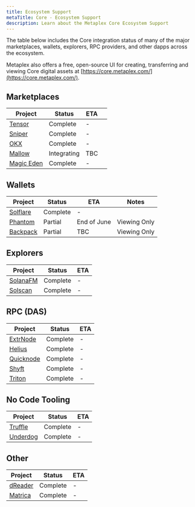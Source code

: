 ```yaml
---
title: Ecosystem Support
metaTitle: Core - Ecosystem Support
description: Learn about the Metaplex Core Ecosystem Support
---
```


The table below includes the Core integration status of many of the major marketplaces, wallets, explorers, RPC providers, and other dapps across the ecosystem.

Metaplex also offers a free, open-source UI for creating, transferring and viewing Core digital assets at [https://core.metaplex.com/](https://core.metaplex.com/).

## Marketplaces

| Project                                   | Status      | ETA                 |     |
| ----------------------------------------- | ----------- | ------------------- | --- |
| [Tensor](https://www.tensor.trade/)       | Complete    | -                   |     |
| [Sniper](https://www.sniper.xyz/)         | Complete    | -                   |     |
| [OKX](https://www.okx.com/)               | Complete    | -                   |     |
| [Mallow](https://www.mallow.art/)         | Integrating | TBC                 |     |
| [Magic Eden](https://magiceden.io/solana) | Complete    | -                   |     |

## Wallets

| Project                           | Status   | ETA                | Notes        |
| --------------------------------- | -------- | ------------------ | ------------ |
| [Solflare](https://solflare.com/) | Complete | -   |              |
| [Phantom](https://phantom.app/)   | Partial  | End of June        | Viewing Only |
| [Backpack](https://backpack.app/) | Partial  | TBC                | Viewing Only |

## Explorers

| Project                        | Status   | ETA                 |
| ------------------------------ | -------- | ------------------- |
| [SolanaFM](https://solana.fm/) | Complete | -                   |
| [Solscan](https://solscan.io/) | Complete | -                   |

## RPC (DAS)

| Project                                 | Status   | ETA                 | 
| --------------------------------------- | -------- | ------------------- |
| [ExtrNode](https://extrnode.com/)       | Complete | -                   |
| [Helius](https://www.helius.dev/)       | Complete | -                   |
| [Quicknode](https://www.quicknode.com/) | Complete | -                   |
| [Shyft](https://shyft.to/)              | Complete | -                   |
| [Triton](https://triton.one/)           | Complete | -                   |

## No Code Tooling

| Project                                       | Status   | ETA                 |
| --------------------------------------------- | -------- | ------------------- |
| [Truffle](https://truffle.wtf)                | Complete | -                   |
| [Underdog](https://www.underdogprotocol.com/) | Complete | -                   |

## Other

| Project                        | Status   | ETA                 |
| ------------------------------ | -------- | ------------------- |
| [dReader](https://dreader.io/) | Complete | -                   |
| [Matrica](https://matrica.io/) | Complete | -                   |
